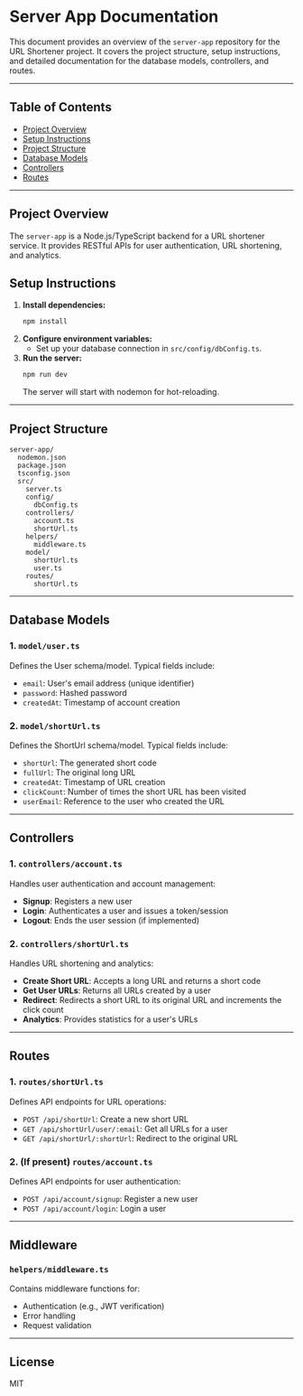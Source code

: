 # Server App Documentation

This document provides an overview of the `server-app` repository for the URL Shortener project. It covers the project structure, setup instructions, and detailed documentation for the database models, controllers, and routes.

---

## Table of Contents
- [Project Overview](#project-overview)
- [Setup Instructions](#setup-instructions)
- [Project Structure](#project-structure)
- [Database Models](#database-models)
- [Controllers](#controllers)
- [Routes](#routes)

---

## Project Overview

The `server-app` is a Node.js/TypeScript backend for a URL shortener service. It provides RESTful APIs for user authentication, URL shortening, and analytics.

## Setup Instructions

1. **Install dependencies:**
   ```bash
   npm install
   ```
2. **Configure environment variables:**
   - Set up your database connection in `src/config/dbConfig.ts`.
3. **Run the server:**
   ```bash
   npm run dev
   ```
   The server will start with nodemon for hot-reloading.

---

## Project Structure

```
server-app/
  nodemon.json
  package.json
  tsconfig.json
  src/
    server.ts
    config/
      dbConfig.ts
    controllers/
      account.ts
      shortUrl.ts
    helpers/
      middleware.ts
    model/
      shortUrl.ts
      user.ts
    routes/
      shortUrl.ts
```

---

## Database Models

### 1. `model/user.ts`
Defines the User schema/model. Typical fields include:
- `email`: User's email address (unique identifier)
- `password`: Hashed password
- `createdAt`: Timestamp of account creation

### 2. `model/shortUrl.ts`
Defines the ShortUrl schema/model. Typical fields include:
- `shortUrl`: The generated short code
- `fullUrl`: The original long URL
- `createdAt`: Timestamp of URL creation
- `clickCount`: Number of times the short URL has been visited
- `userEmail`: Reference to the user who created the URL

---

## Controllers

### 1. `controllers/account.ts`
Handles user authentication and account management:
- **Signup**: Registers a new user
- **Login**: Authenticates a user and issues a token/session
- **Logout**: Ends the user session (if implemented)

### 2. `controllers/shortUrl.ts`
Handles URL shortening and analytics:
- **Create Short URL**: Accepts a long URL and returns a short code
- **Get User URLs**: Returns all URLs created by a user
- **Redirect**: Redirects a short URL to its original URL and increments the click count
- **Analytics**: Provides statistics for a user's URLs

---

## Routes

### 1. `routes/shortUrl.ts`
Defines API endpoints for URL operations:
- `POST /api/shortUrl`: Create a new short URL
- `GET /api/shortUrl/user/:email`: Get all URLs for a user
- `GET /api/shortUrl/:shortUrl`: Redirect to the original URL

### 2. (If present) `routes/account.ts`
Defines API endpoints for user authentication:
- `POST /api/account/signup`: Register a new user
- `POST /api/account/login`: Login a user

---

## Middleware

### `helpers/middleware.ts`
Contains middleware functions for:
- Authentication (e.g., JWT verification)
- Error handling
- Request validation

---

## License
MIT

